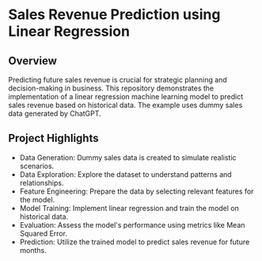 # Sales Revenue Prediction using Linear Regression

## Overview
Predicting future sales revenue is crucial for strategic planning and decision-making in business. This repository demonstrates the implementation of a linear regression machine learning model to predict sales revenue based on historical data. The example uses dummy sales data generated by ChatGPT.

## Project Highlights
- Data Generation: Dummy sales data is created to simulate realistic scenarios.
- Data Exploration: Explore the dataset to understand patterns and relationships.
- Feature Engineering: Prepare the data by selecting relevant features for the model.
- Model Training: Implement linear regression and train the model on historical data.
- Evaluation: Assess the model's performance using metrics like Mean Squared Error.
- Prediction: Utilize the trained model to predict sales revenue for future months.

